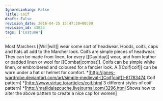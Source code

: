 ```yaml
---
IgnoreLinking: False
Title: Coif
draft: False
revision_date: 2016-04-25 15:47:20+00:00
revision_id: 43824
tags: ['Costume']
---
```


Most Marchers [[Will|will]] wear some sort of headwear. Hoods, coifs, caps and hats all add to the Marcher look.
Coifs are simple pieces of headwear. They can be made from linen, for every [[Day|day]] wear, and from leather or padded linen or wool for [[Combat|combat]]. Coifs can be simple white linen, or embroidered and coloured for a fancier look.
A [[Coif|coif]] can be worn under a hat or helmet for comfort.
*[http://janes-wardrobe.deviantart.com/art/simple-medieval-[[Coif|coif]]-81783474 Coif pattern]
*[http://www.virtue.to/articles/coif.html 3 different styles of coif pattern]
*[http://matildalazouche.livejournal.com/3296.html Shows how to alter the above pattern to create a nice cap for women]